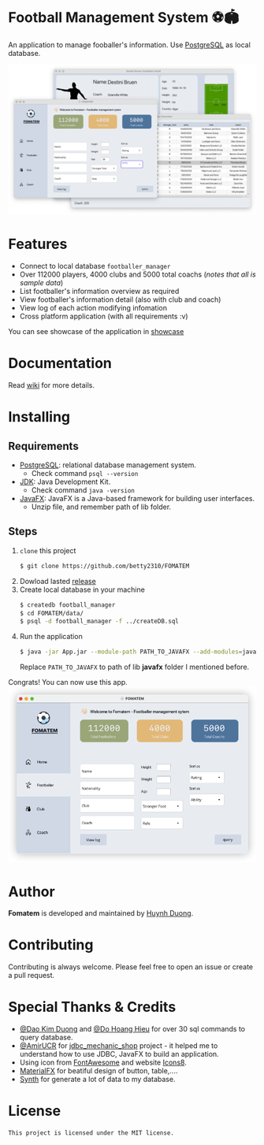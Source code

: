 # Football Management System ⚽🏟️ 

An application to manage fooballer's information. Use [PostgreSQL](https://www.postgresql.org/) as local database.

![](./assets/overview.png)

# Features

+ Connect to local database `footballer_manager`
+ Over 112000 players, 4000 clubs and 5000 total coachs (*notes that all is sample data*)
+ List footballer's information overview as required
+ View footballer's information detail (also with club and coach)
+ View log of each action modifying infomation
+ Cross platform application (with all requirements :v)

You can see showcase of the application in [showcase](./showcase.md)
# Documentation

Read [wiki](https://github.com/betty2310/FOMATEM/wiki) for more details.

# Installing

## Requirements

+ [PostgreSQL](https://www.postgresql.org/): relational database management system.
    + Check command `psql --version`
+ [JDK](https://www.oracle.com/technetwork/java/javase/downloads/index.html): Java Development Kit.
    + Check command `java -version`
+ [JavaFX](https://www.oracle.com/java/technologies/javafx/overview.html): JavaFX is a Java-based framework for building user interfaces.
    + Unzip file, and remember path of lib folder.

## Steps

1. `clone` this project
   ```bash
   $ git clone https://github.com/betty2310/FOMATEM
   ```
2. Dowload lasted [release](https://github.com/betty2310/FOMATEM/releases) 
2. Create local database in your machine
    ```bash
    $ createdb football_manager
    $ cd FOMATEM/data/
    $ psql -d football_manager -f ../createDB.sql
    ```
3. Run the application
    ```bash
    $ java -jar App.jar --module-path PATH_TO_JAVAFX --add-modules=javafx.controls,javafx.fxml
    ```
    Replace `PATH_TO_JAVAFX` to path of lib **javafx** folder I mentioned before.

Congrats! You can now use this app.
![](./assets/app.png)

### 

# Author

**Fomatem** is developed and maintained by [Huynh Duong](https://github.com/betty2310).

# Contributing

Contributing is always welcome. Please feel free to open an issue or create a pull request.

# Special Thanks & Credits

+ [@Dao Kim Duong](https://github.com/kimduong322?fbclid=IwAR213U6fy_Q6Kvfm4b08EatKH006sv9EFKX0VV2cfcsfeBmLwCs7oSvIYYw) and [@Do Hoang Hieu](https://github.com/hieu748159263) for over 30 sql commands to query database.
+ [@AmirUCR](https://github.com/AmirUCR/jdbc_mechanic_shop.git) for [jdbc_mechanic_shop]() project - it helped me to understand how to use JDBC, JavaFX to build an application.
+ Using icon from [FontAwesome](https://fontawesome.com/) and website [Icons8](https://icons8.com/).
+ [MaterialFX](https://materialfx.io/) for beatiful design of button, table,....
+ [Synth](https://github.com/shuttle-hq/synth) for generate a lot of data to my database.

# License

    This project is licensed under the MIT license.
